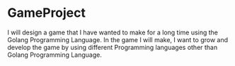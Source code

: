# GameProject
I will design a game that I have wanted to make for a long time using the Golang Programming Language.
In the game I will make, I want to grow and develop the game
by using different Programming languages other than Golang Programming Language.
